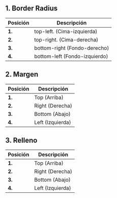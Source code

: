 **1. Border Radius**
-------------------------------------------
|  Posición  |  Descripción   |
|-----------------|-----------------------|
| **1.**          |   top-left.        (Cima-izquierda)   |
| **2.**          |   top-right.      (Cima-derecha)  |
| **3.**          |  bottom-right (Fondo-derecho)  |
| **4.**          |   bottom-left  (Fondo-izquierdo)  |

**2. Margen**
-------------------------------------------
|  Posición  |  Descripción   |
|-----------------|-----------------------|
| **1.**          |  Top (Arriba)    |
| **2.**          |  Right (Derecha)  |
| **3.**          |  Bottom (Abajo)  |
| **4.**          |  Left (Izquierda) |


**3. Relleno**
-------------------------------------------
|  Posición  |  Descripción   |
|-----------------|-----------------------|
| **1.**          |  Top (Arriba)    |
| **2.**          |  Right (Derecha)  |
| **3.**          |  Bottom (Abajo)  |
| **4.**          |  Left (Izquierda) |
